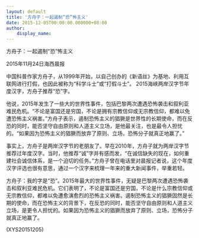 ```yaml
---
layout: default
title: '方舟子：一起遏制“恐”怖主义'
date: 2015-12-05T00:00:00.000000+08:00
author:
    display_name: 
---
```


方舟子：一起遏制“恐”怖主义

2015年11月24日海西晨报

中国科普作家方舟子，从1999年开始，以自己创办的《新语丝》为基地、利用互联网进行打假，也因此被称为“科学斗士”或“打假斗士”。 2015海峡两岸汉字节年度汉字，方舟子推荐“恐”字。

他说，2015年发生了一些大的世界性事件，包括巴黎两次遭遇恐怖袭击和叙利亚难民危机。“不论是富国还是穷国，不论是拥有宗教信仰或无宗教信仰，都难以免遭恐怖主义祸害。”方舟子表示，遏制恐怖主义的猖獗是世界性的长期使命，而在反恐的同时，能否坚守自由原则和人道主义立场，是他最关注，也是最令人担忧的。“如果因为恐怖主义的猖獗而放弃了原则、立场，恐怖分子就真正地赢了。”

事实上，方舟子是两岸汉字节的老朋友了。早在2010年，方舟子就为两岸汉字节推荐过年度汉字。当时，他推荐“诚”字并有感而发，“在诚信缺失的现在，如何重建社会诚信体系，是一个迫切的任务。”方舟子曾在电话里对晨报记者说，这个年度汉字评选也很有意思，通过一个汉字来梳理一年来的重大新闻事件，举重若轻。

方舟子：我的字是“恐”。2015年最大的世界性事件，无疑是巴黎两次遭遇恐怖袭击和叙利亚难民危机。它们表明了，不论是富国还是穷国，不论是什么宗教信仰或无宗教信仰，都难以免遭愈演愈烈的恐怖主义祸害。遏制恐怖主义的猖獗固然是长期的使命，而在恐怖主义的背景下，在反恐的同时，能否坚守自由原则和人道主义立场，是更令人担忧的。如果因为恐怖主义的猖獗而放弃了原则、立场，恐怖分子就真正地赢了。

(XYS20151205)

